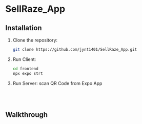 # SellRaze_App


## Installation

1. Clone the repository:

   ```bash
   git clone https://github.com/jynt1401/SellRaze_App.git

2. Run Client:

   ```bash
   cd frontend
   npx expo strt

3. Run Server:
   scan QR Code from Expo App 

<br>
<br>

## Walkthrough

